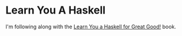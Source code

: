 # Learn You A Haskell

I'm following along with the [Learn You a Haskell for Great Good!](https://learnyouahaskell.com/chapters) book.
